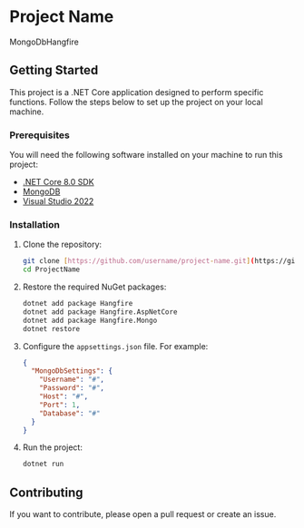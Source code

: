 # Project Name

MongoDbHangfire

## Getting Started

This project is a .NET Core application designed to perform specific functions. Follow the steps below to set up the project on your local machine.

### Prerequisites

You will need the following software installed on your machine to run this project:

- [.NET Core 8.0 SDK](https://dotnet.microsoft.com/download/dotnet/8.0)
- [MongoDB](https://www.mongodb.com/try/download/community)
- [Visual Studio 2022](https://visualstudio.microsoft.com/vs/)

### Installation

1. Clone the repository:
    ```sh
    git clone [https://github.com/username/project-name.git](https://github.com/burakkertn/ProjectName.git)
    cd ProjectName
    ```

2. Restore the required NuGet packages:
    ```sh
    dotnet add package Hangfire
    dotnet add package Hangfire.AspNetCore
    dotnet add package Hangfire.Mongo
    dotnet restore
    ```

3. Configure the `appsettings.json` file. For example:
    ```json
    {
      "MongoDbSettings": {
        "Username": "#",
        "Password": "#",
        "Host": "#",
        "Port": 1,
        "Database": "#"
      }
    }
    ```
4. Run the project:
    ```sh
    dotnet run
    ```
## Contributing

If you want to contribute, please open a pull request or create an issue.



